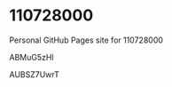 # 110728000
Personal GitHub Pages site for 110728000


















































ABMuG5zHl

AUBSZ7UwrT
